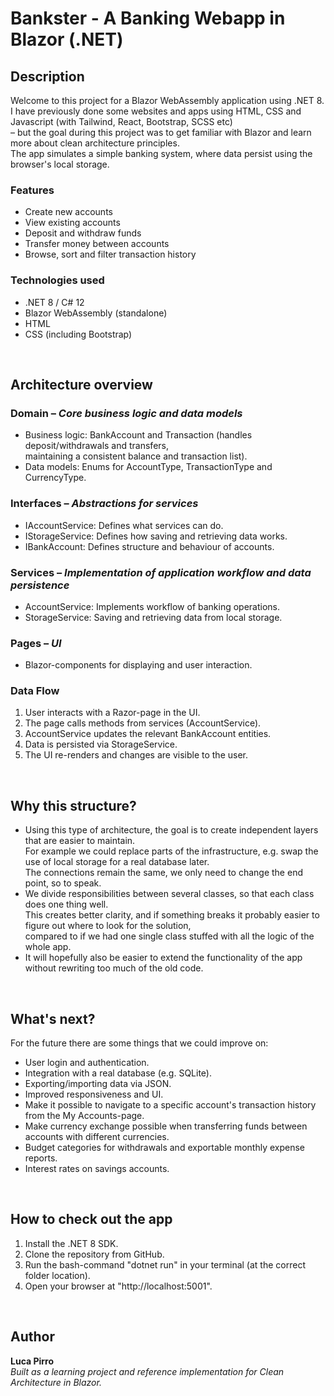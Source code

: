 # Bankster - A Banking Webapp in Blazor (.NET)

## Description

Welcome to this project for a Blazor WebAssembly application using .NET 8.  
I have previously done some websites and apps using HTML, CSS and Javascript (with Tailwind, React, Bootstrap, SCSS etc)  
– but the goal during this project was to get familiar with Blazor and learn more about clean architecture principles.  
The app simulates a simple banking system, where data persist using the browser's local storage. 

### Features

- Create new accounts  
- View existing accounts  
- Deposit and withdraw funds  
- Transfer money between accounts  
- Browse, sort and filter transaction history 

### Technologies used

* .NET 8 / C# 12
* Blazor WebAssembly (standalone)
* HTML
* CSS (including Bootstrap)
<br/>

## Architecture overview

### Domain – _Core business logic and data models_
* Business logic: BankAccount and Transaction (handles deposit/withdrawals and transfers,  
  maintaining a consistent balance and transaction list).
* Data models: Enums for AccountType, TransactionType and CurrencyType.

### Interfaces – _Abstractions for services_
* IAccountService: Defines what services can do.
* IStorageService: Defines how saving and retrieving data works.
* IBankAccount: Defines structure and behaviour of accounts.

### Services – _Implementation of application workflow and data persistence_
* AccountService: Implements workflow of banking operations.
* StorageService: Saving and retrieving data from local storage.

### Pages – _UI_
* Blazor-components for displaying and user interaction.

### Data Flow
1. User interacts with a Razor-page in the UI.
2. The page calls methods from services (AccountService).
3. AccountService updates the relevant BankAccount entities.
4. Data is persisted via StorageService.
5. The UI re-renders and changes are visible to the user.
<br/>   

## Why this structure?
*  Using this type of architecture, the goal is to create independent layers that are easier to maintain.  
   For example we could replace parts of the infrastructure, e.g. swap the use of local storage for a real database later.  
   The connections remain the same, we only need to change the end point, so to speak.
* We divide responsibilities between several classes, so that each class does one thing well.  
  This creates better clarity, and if something breaks it probably easier to figure out where to look for the solution,  
  compared to if we had one single class stuffed with all the logic of the whole app.
* It will hopefully also be easier to extend the functionality of the app without rewriting too much of the old code.
<br/>

## What's next?
For the future there are some things that we could improve on:
* User login and authentication.
* Integration with a real database (e.g. SQLite).
* Exporting/importing data via JSON.
* Improved responsiveness and UI.
* Make it possible to navigate to a specific account's transaction history from the My Accounts-page.
* Make currency exchange possible when transferring funds between accounts with different currencies.
* Budget categories for withdrawals and exportable monthly expense reports.
* Interest rates on savings accounts.
<br/>

## How to check out the app
1. Install the .NET 8 SDK.
2. Clone the repository from GitHub.
3. Run the bash-command "dotnet run" in your terminal (at the correct folder location).
4. Open your browser at "http://localhost:5001".
<br/>

## Author
**Luca Pirro**  
_Built as a learning project and reference implementation for Clean Architecture in Blazor._




